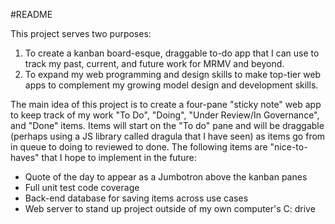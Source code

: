 #README

This project serves two purposes:
1. To create a kanban board-esque, draggable to-do app that I can use to track my past, current, and future work for MRMV and beyond.
2. To expand my web programming and design skills to make top-tier web apps to complement my growing model design and development skills.

The main idea of this project is to create a four-pane "sticky note" web app to keep track of my work  "To Do", "Doing", "Under Review/In Governance", and "Done" items. Items will start on the "To do" pane and will be draggable (perhaps using a JS library called dragula that I have seen) as items go from in queue to doing to reviewed to done. The following items are "nice-to-haves" that I hope to implement in the future:
+ Quote of the day to appear as a Jumbotron above the kanban panes
+ Full unit test code coverage
+ Back-end database for saving items across use cases
+ Web server to stand up project outside of my own computer's C: drive

